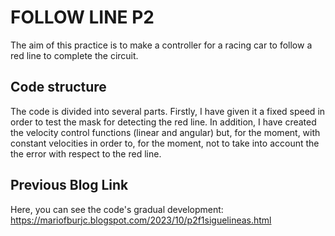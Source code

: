 # FOLLOW LINE P2
The aim of this practice is to make a controller for a racing car to follow a red line to complete the circuit.

## Code structure
The code is divided into several parts. Firstly, I have given it a fixed speed in order to test the mask for detecting the red line.
In addition, I have created the velocity control functions (linear and angular) but, for the moment, with constant velocities in order to, for the moment, not to take into account the
the error with respect to the red line.


## Previous Blog Link
Here, you can see the code's gradual development: https://mariofburjc.blogspot.com/2023/10/p2f1siguelineas.html
